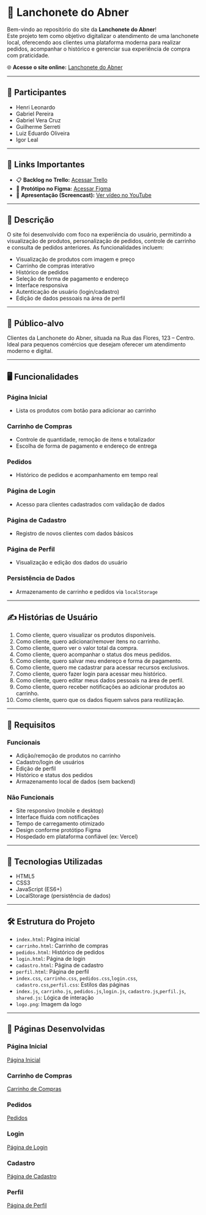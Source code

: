 # 🍔 Lanchonete do Abner

Bem-vindo ao repositório do site da **Lanchonete do Abner**!  
Este projeto tem como objetivo digitalizar o atendimento de uma lanchonete local, oferecendo aos clientes uma plataforma moderna para realizar pedidos, acompanhar o histórico e gerenciar sua experiência de compra com praticidade.

🌐 **Acesse o site online:** [Lanchonete do Abner](https://projeto-lanchonete-pd4x.vercel.app/)

---

## 👥 Participantes

- Henri Leonardo  
- Gabriel Pereira
- Gabriel Vera Cruz  
- Guilherme Serreti  
- Luiz Eduardo Oliveira  
- Igor Leal

---

## 📌 Links Importantes

- 📋 **Backlog no Trello:** [Acessar Trello](https://trello.com/invite/b/6807e89191cba0906afc21f5/ATTI8e254b05ecb2bb91307443cad7dcc508D2C13218/projeto-aps)  
- 🎨 **Protótipo no Figma:** [Acessar Figma](https://www.figma.com/design/fqoD4zycqm822DsThk4hmY/Lanchonete-Abner?node-id=0-1&p=f&t=QAm4ceR15xu9nmwI-0)  
- 🎥 **Apresentação (Screencast):** [Ver vídeo no YouTube](https://youtu.be/41PE-8oKzPk)

---

## 📖 Descrição

O site foi desenvolvido com foco na experiência do usuário, permitindo a visualização de produtos, personalização de pedidos, controle de carrinho e consulta de pedidos anteriores. As funcionalidades incluem:

- Visualização de produtos com imagem e preço  
- Carrinho de compras interativo  
- Histórico de pedidos  
- Seleção de forma de pagamento e endereço  
- Interface responsiva  
- Autenticação de usuário (login/cadastro)  
- Edição de dados pessoais na área de perfil

---

## 🎯 Público-alvo

Clientes da Lanchonete do Abner, situada na Rua das Flores, 123 – Centro.  
Ideal para pequenos comércios que desejam oferecer um atendimento moderno e digital.

---

## 🖥 Funcionalidades

### Página Inicial
- Lista os produtos com botão para adicionar ao carrinho

### Carrinho de Compras
- Controle de quantidade, remoção de itens e totalizador
- Escolha de forma de pagamento e endereço de entrega

### Pedidos
- Histórico de pedidos e acompanhamento em tempo real

### Página de Login
- Acesso para clientes cadastrados com validação de dados

### Página de Cadastro
- Registro de novos clientes com dados básicos

### Página de Perfil
- Visualização e edição dos dados do usuário

### Persistência de Dados
- Armazenamento de carrinho e pedidos via `localStorage`

---

## ✍ Histórias de Usuário

1. Como cliente, quero visualizar os produtos disponíveis.  
2. Como cliente, quero adicionar/remover itens no carrinho.  
3. Como cliente, quero ver o valor total da compra.  
4. Como cliente, quero acompanhar o status dos meus pedidos.  
5. Como cliente, quero salvar meu endereço e forma de pagamento.  
6. Como cliente, quero me cadastrar para acessar recursos exclusivos.  
7. Como cliente, quero fazer login para acessar meu histórico.  
8. Como cliente, quero editar meus dados pessoais na área de perfil.  
9. Como cliente, quero receber notificações ao adicionar produtos ao carrinho.  
10. Como cliente, quero que os dados fiquem salvos para reutilização.

---

## 📝 Requisitos

### Funcionais
- Adição/remoção de produtos no carrinho  
- Cadastro/login de usuários  
- Edição de perfil  
- Histórico e status dos pedidos  
- Armazenamento local de dados (sem backend)

### Não Funcionais
- Site responsivo (mobile e desktop)  
- Interface fluida com notificações  
- Tempo de carregamento otimizado  
- Design conforme protótipo Figma  
- Hospedado em plataforma confiável (ex: Vercel)

---

## 🚀 Tecnologias Utilizadas

- HTML5  
- CSS3  
- JavaScript (ES6+)  
- LocalStorage (persistência de dados)

---

## 🛠 Estrutura do Projeto

- `index.html`: Página inicial  
- `carrinho.html`: Carrinho de compras  
- `pedidos.html`: Histórico de pedidos  
- `login.html`: Página de login  
- `cadastro.html`: Página de cadastro  
- `perfil.html`: Página de perfil  
- `index.css`, `carrinho.css`, `pedidos.css`,`login.css`, `cadastro.css`,`perfil.css`: Estilos das páginas  
- `index.js`, `carrinho.js`, `pedidos.js`,`login.js`, `cadastro.js`,`perfil.js`, `shared.js`: Lógica de interação 
- `logo.png`: Imagem da logo

---

## 📸 Páginas Desenvolvidas

### Página Inicial
[Página Inicial](https://projeto-lanchonete-pd4x.vercel.app/index.html)

### Carrinho de Compras
[Carrinho de Compras](https://projeto-lanchonete-pd4x.vercel.app/carrinho.html)

### Pedidos
[Pedidos](https://projeto-lanchonete-pd4x.vercel.app/pedidos.html)

### Login
[Página de Login](https://projeto-lanchonete-pd4x.vercel.app/login.html)

### Cadastro
[Página de Cadastro](https://projeto-lanchonete-pd4x.vercel.app/cadastro.html)

### Perfil
[Página de Perfil](https://projeto-lanchonete-pd4x.vercel.app/login.html)
